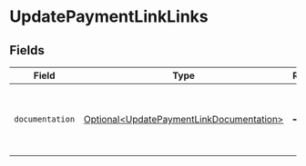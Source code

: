 # UpdatePaymentLinkLinks


## Fields

| Field                                                                                              | Type                                                                                               | Required                                                                                           | Description                                                                                        |
| -------------------------------------------------------------------------------------------------- | -------------------------------------------------------------------------------------------------- | -------------------------------------------------------------------------------------------------- | -------------------------------------------------------------------------------------------------- |
| `documentation`                                                                                    | [Optional\<UpdatePaymentLinkDocumentation>](../../models/errors/UpdatePaymentLinkDocumentation.md) | :heavy_minus_sign:                                                                                 | The URL to the generic Mollie API error handling guide.                                            |